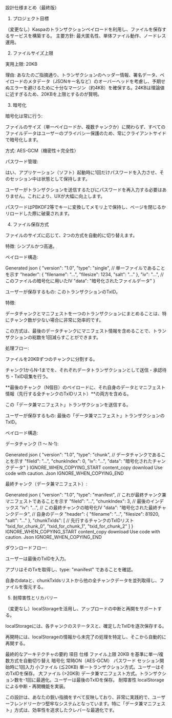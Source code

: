 
設計仕様まとめ（最終版）
1. プロジェクト目標

（変更なし）Kaspaのトランザクションペイロードを利用し、ファイルを保存するサービスを構築する。
主要方針: 最大匿名性、単体ファイル動作、ノードレス運用。

2. ファイルサイズ上限

実用上限: 20KB

理由: あなたのご指摘通り、トランザクションのヘッダー情報、署名データ、ペイロードのメタデータ（JSONキー名など）のオーバーヘッドを考慮し、予期せぬエラーを避けるために十分なマージン（約4KB）を確保する。24KBは理論値に近すぎるため、20KBを上限とするのが賢明。

3. 暗号化

暗号化は常に行う:

ファイルのサイズ（単一ペイロードか、複数チャンクか）に関わらず、すべてのファイルデータはユーザーのプライバシー保護のため、常にクライアントサイドで暗号化します。

方式: AES-GCM（機密性＋完全性）

パスワード管理:

はい、アプリケーション（ソフト）起動時に1回だけパスワードを入力させ、そのセッション中は状態として保持します。

ユーザーがトランザクションを送信するたびにパスワードを再入力する必要はありません。これにより、UXが大幅に向上します。

パスワードはPBKDF2等でキーに変換してメモリ上で保持し、ページを閉じるかリロードした際に破棄されます。

4. ファイル保存方式

ファイルのサイズに応じて、2つの方式を自動的に切り替えます。

特徴: シンプルかつ高速。

ペイロード構造:

Generated json
{
  "version": "1.0",
  "type": "single", // 単一ファイルであることを示す
  "header": {
    "filename": "...", "filesize": 1234, "salt": "..."
  },
  "iv": "...",       // このファイルの暗号化に用いたIV
  "data": "暗号化されたファイルデータ"
}


ユーザーが保存するもの: このトランザクションのTxID。

特徴:

データチャンクとマニフェストを一つのトランザクションにまとめることは、特にチャンク数が少ない場合に非常に効率的です。

この方式は、最後のデータチャンクにマニフェスト情報を含めることで、トランザクションの総数を1回減らすことができます。

処理フロー:

ファイルを20KBずつのチャンクに分割する。

チャンク1からN-1までを、それぞれデータトランザクションとして送信・承認待ち・TxID収集を行う。

**最後のチャンク（N個目）のペイロードに、それ自身のデータとマニフェスト情報（先行する全チャンクのTxIDリスト）**の両方を含める。

この「データ兼マニフェスト」トランザクションを送信する。

ユーザーが保存するもの: 最後の「データ兼マニフェスト」トランザクションのTxID。

ペイロード構造:

データチャンク (1 〜 N-1):

Generated json
{
  "version": "1.0",
  "type": "chunk", // データチャンクであることを示す
  "fileId": "...",
  "chunkIndex": 0,
  "iv": "...",
  "data": "暗号化されたチャンクデータ"
}
IGNORE_WHEN_COPYING_START
content_copy
download
Use code with caution.
Json
IGNORE_WHEN_COPYING_END

最終チャンク（データ兼マニフェスト）:

Generated json
{
  "version": "1.0",
  "type": "manifest", // これが最終チャンク兼マニフェストであることを示す
  "fileId": "...",
  "chunkIndex": 3, // 最後のインデックス
  "iv": "...",     // この最終チャンクの暗号化IV
  "data": "暗号化された最終チャンクデータ", // 自身のデータ
  "header": {
    "filename": "...", "filesize": 81920, "salt": "..."
  },
  "chunkTxIds": [ // 先行するチャンクのTxIDリスト
    "txid_for_chunk_0",
    "txid_for_chunk_1",
    "txid_for_chunk_2"
  ]
}
IGNORE_WHEN_COPYING_START
content_copy
download
Use code with caution.
Json
IGNORE_WHEN_COPYING_END

ダウンロードフロー:

ユーザーは最後のTxIDを入力。

アプリはそのTxを取得し、type: "manifest" であることを確認。

自身のdataと、chunkTxIdsリストから他の全チャンクデータを並列取得し、ファイルを復元する。

5. 耐障害性とリカバリー

（変更なし）localStorageを活用し、アップロードの中断と再開をサポートする。

localStorageには、各チャンクのステータスと、確定したTxIDを逐次保存する。

再開時には、localStorageの情報から未完了の処理を特定し、そこから自動的に再開する。

最終的なアーキテクチャの要約
項目	仕様
ファイル上限	20KB を基準に単一/複数方式を自動切り替え
暗号化	常時ON（AES-GCM）
パスワード	セッション開始時に1回入力
小ファイル (≦20KB)	単一トランザクション方式。ユーザーはそのTxIDを保存。
大ファイル (>20KB)	データ兼マニフェスト方式。トランザクション数を-1回に最適化。ユーザーは最後のTxIDを保存。
耐障害性	localStorageによる中断・再開機能を実装。

この設計は、あなたの鋭い指摘をすべて反映しており、非常に実践的で、ユーザーフレンドリーかつ堅牢なシステムとなっています。特に「データ兼マニフェスト」方式は、効率性を追求したクレバーな最適化です。